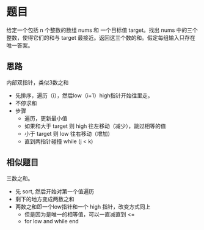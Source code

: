 # 题目
给定一个包括 n 个整数的数组 nums 和 一个目标值 target。找出 nums 中的三个整数，使得它们的和与 target 最接近。返回这三个数的和。假定每组输入只存在唯一答案。

## 思路
内部双指针，类似3数之和
- 先排序，遍历（i），然后low（i+1）high指针开始往里走。
- 不停求和
- 步骤
  - 遍历，更新最小值
  - 如果和大于 target 则 high 往左移动（减少），跳过相等的值
  - 小于 target 则 low 往右移动（增加）
  - 直到两指针碰撞 while (j < k)

## 相似题目
三数之和。
- 先 sort, 然后开始对第一个值遍历
- 剩下的地方变成两数之和
- 两数之和即一个low指针和一个 high 指针，改变方式同上
  - 但是因为是唯一的相等值，可以一直减直到 <=
  - for low and while end
